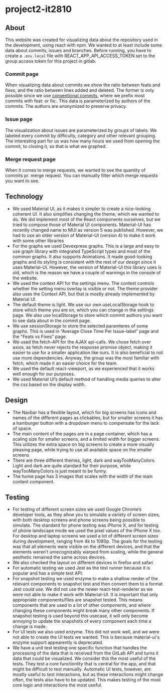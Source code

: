 # project2-it2810

## About

This website was created for visualizing data about the repository used in the development, using react with npm.
We wanted to at least include some data about commits, issues and branches.
Before running, you have to create a `.env.local` file with REACT_APP_API_ACCESS_TOKEN set to the group access token for this project in gitlab. 

### Commit page

When visualizing data about commits we show the ratio between feats and fixes,
and the ratio between lines added and deleted. The former is only possible
since we use [conventional commits](https://www.conventionalcommits.org/en/v1.0.0/),
where we prefix most commits with feat: or fix:.
This data is parameterized by authors of the commits.
The authors are anonymized to preserve privacy.

### Issue page

The visualization about issues are parameterized by groups of labels. We labeled every commit by difficulty, category and other relevant grouping. The interesting part for us was how many hours we used from opening the commit, to closing it, so that is what we graphed.

### Merge request page

When it comes to merge requests, we wanted to see the quantity of commits pr. merge request. You can manually filter which merge requests you want to see.

## Technology

- We used Material UI, as it makes it simpler to create a nice-looking coherent UI. It also simplifies changing the theme, which we wanted to do. We did implement most of the React components ourselves, but we tried to compose those of Material UI components. Material-UI has recently changed name to MUI as version 5 was published. However, we had to use an older version of Material-UI (version 4) to make it work with some other libraries
- For the graphs we used Devexpress graphs. This is a large and easy to use graph library with integrated TypeScript types and most of the common graphs. It also supports Animations. It made good-looking graphs and its styling is consistent with the rest of our design since it uses Material-UI. However, the version of Material-UI this library uses is old, which is the reason we have a couple of warnings in the console of the website.
- We used the context API for the settings menu. The context controls whether the setting menu overlay is visible or not. The theme provider also uses the Context API, but that is mostly already implemented by Material UI.
- The default theme is light. We use our own useLocalStorage hook to store which theme you are on, which you can change in the settings page. We also use localStorage to store which commit authors you want to see data about in the commit page.
- We use sessionStorage to store the selected paramteres of some graphs. This is used in “Average Close Time Per Issue-label” page and the "Feats vs Fixes" page.
- We used the fetch-API for the AJAX api-calls. We chose fetch over axios, as fetch never rejects the response promise object, making it easier to use for a smaller application like ours. It is also beneficial to not use more dependencies. Anyway, the group was the most familiar with fetch, which made it an easier choice for the team.
- We used the default react-viewport, as we experienced that it works well enough for our purposes.
- We used Material UI’s default method of handling media queries to alter the css based on the display width.

## Design

- The Navbar has a flexible layout, which for big screens has icons and names of the different pages as clickables, but for smaller screens it has a hamburger button with a dropdown menu to compensate for the lack of space.
- The main content of the pages are in a page container, which has a scaling size for smaller screens, and a limited width for bigger screens. This utilizes the extra space on big screens to create a more visually pleasing page, while trying to use all available space on the smaller screens
- There are three different themes, light, dark and wayTooManyColors. Light and dark are quite standard for their purpose, while wayTooManyColors is just meant to be funny.
- The home page has 3 images that scales with the width of the main content component.

## Testing

- For testing of different screen sizes we used Google Chrome’s developer tools, as they allow you to simulate a variety of screen sizes, with both desktop screens and phone screens being possible to simulate. The standard for phone testing was iPhone X, and for testing of phone landscape mode we used the pixel values of the iPhone X too. For desktop and laptop screens we used a lot of different screen sizes during development, ranging from 4k to 1080p. The goals for the testing was that all elements were visible on the different devices, and that the elements weren’t unrecognizably warped from scaling, while the general aesthetic remained the same across devices.
- We also checked the layout on different devices in firefox and safari
- For automatic testing we used Jest as the test runner because it is popular and has a simple test API.
- For snapshot testing we used enzyme to make a shallow render of the relevant components to snapshot test and then convert them to a format Jest could use. We did not use the newer react-test-renderer as we were not able to make it work with Material-UI. It is important that only appropriate components/files are snapshot tested. This means components that are used in a lot of other components, and where changing these components might break many other components. If snapshot testing is used beyond this usecase, it will only become annoying to update the snapshots of every component each time a change is made.
- For UI tests we also used enzyme. This did not work well, and we were not able to create the UI tests we wanted. This is because material-ui's enzyme support appearently is deprecated.
- We have a unit test testing one specific function that handles the processing of the data that is received from the GitLab API and turns it data that could be visualized. We consider this the most useful of the tests. They test a core functionlity that is central for the app, and that might be difficult to test manually. Automatic UI tests, however, are mostly useful to test interactions, but as these interactions might change often, the tests also have to be updated. This makes testing of the most core logic and interactions the most useful.
